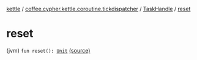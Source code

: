 [kettle](../../index.md) / [coffee.cypher.kettle.coroutine.tickdispatcher](../index.md) / [TaskHandle](index.md) / [reset](./reset.md)

# reset

(jvm) `fun reset(): `[`Unit`](https://kotlinlang.org/api/latest/jvm/stdlib/kotlin/-unit/index.html) [(source)](https://github.com/Cypher121/kettle/blob/master/src/main/kotlin/coffee/cypher/kettle/coroutine/tickdispatcher/TaskHandle.kt#L81)